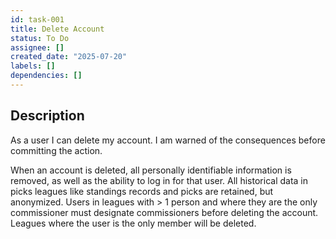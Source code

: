 ```yaml
---
id: task-001
title: Delete Account
status: To Do
assignee: []
created_date: "2025-07-20"
labels: []
dependencies: []
---
```


## Description

As a user I can delete my account. I am warned of the consequences before committing the action.

When an account is deleted, all personally identifiable information is removed, as well as the ability to log in for that user. All historical data in picks leagues like standings records and picks are retained, but anonymized. Users in leagues with > 1 person and where they are the only commissioner must designate commissioners before deleting the account. Leagues where the user is the only member will be deleted.

